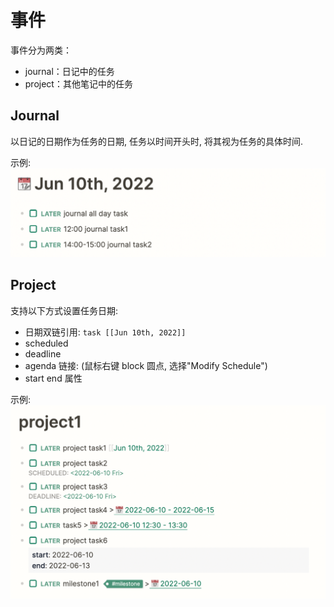 # 事件

事件分为两类：
- journal：日记中的任务
- project：其他笔记中的任务

## Journal

以日记的日期作为任务的日期, 任务以时间开头时, 将其视为任务的具体时间.

示例:
![journal tasks](../../../screenshots/journal-tasks.png)



## Project

支持以下方式设置任务日期:
- 日期双链引用: `task [[Jun 10th, 2022]]`
- scheduled
- deadline
- agenda 链接: (鼠标右键 block 圆点, 选择"Modify Schedule")
- start end 属性

示例:
![project tasks](../../../screenshots/project-tasks.png)
